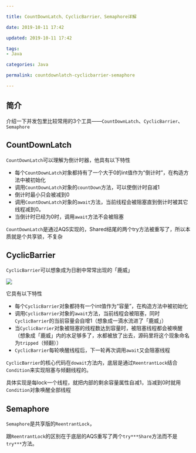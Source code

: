 ```yaml
---

title: CountDownLatch、CyclicBarrier、Semaphore详解

date: 2019-10-11 17:42

updated: 2019-10-11 17:42

tags:
- Java

categories: Java

permalink: countdownlatch-cyclicbarrier-semaphore

---
```


## 简介

介绍一下并发包里比较常用的3个工具——`CountDownLatch`、`CyclicBarrier`、`Semaphore`



## CountDownLatch

`CountDownLatch`可以理解为倒计时器，他具有以下特性

- 每个`CountDownLatch`对象都持有了一个大于0的int值作为“倒计时”，在构造方法中被初始化
- 调用`CountDownLatch`对象的`countDown`方法，可以使倒计时自减1
- 倒计时最小只会被减到0
- 调用`CountDownLatch`对象的`await`方法，当前线程会被阻塞直到倒计时被其它线程减到0。
- 当倒计时已经为0时，调用`await`方法不会被阻塞



`CountDownLatch`是通过AQS实现的，Shared结尾的两个try方法被重写了，所以本质就是个共享锁，不复杂

## CyclicBarrier

`CyclicBarrier`可以想象成为日剧中常常出现的「鹿威」

![](/images/countdownlatch-cyclicbarrier-semaphore-01.gif)

它具有以下特性

- 每个`CyclicBarrier`对象都持有一个int值作为“容量”，在构造方法中被初始化
- 调用`CyclicBarrier`对象的`await`方法，当前线程会被阻塞，同时`CyclicBarrier`的当前容量会自增1（想象成一滴水流进了「鹿威」）
- 当`CyclicBarrier`对象被阻塞的线程数达到容量时，被阻塞线程都会被唤醒（想象成「鹿威」内的水足够多了，水都被放了出去，源码里将这个现象命名为`tripped`（倾翻））
- `CyclicBarrier`每轮唤醒线程后，下一轮再次调用`await`又会阻塞线程



`CyclicBarrier`的核心代码在`dowait`方法内，底层是通过`ReentrantLock`结合`Condition`来实现阻塞与倾翻线程的。

具体实现是每lock一个线程，就把内部的剩余容量属性自减1，当减到0时就用`Condition`对象唤醒全部线程

## Semaphore

`Semaphore`是共享版的`ReentrantLock`，

跟`ReentrantLock`的区别在于底层的AQS重写了两个`try***Share`方法而不是`try***`方法。